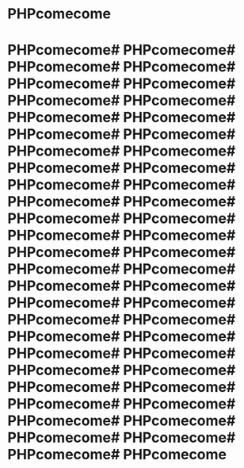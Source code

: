 # PHPcomecome
# PHPcomecome# PHPcomecome# PHPcomecome# PHPcomecome# PHPcomecome# PHPcomecome# PHPcomecome# PHPcomecome# PHPcomecome# PHPcomecome# PHPcomecome# PHPcomecome# PHPcomecome# PHPcomecome# PHPcomecome# PHPcomecome# PHPcomecome# PHPcomecome# PHPcomecome# PHPcomecome# PHPcomecome# PHPcomecome# PHPcomecome# PHPcomecome# PHPcomecome# PHPcomecome# PHPcomecome# PHPcomecome# PHPcomecome# PHPcomecome# PHPcomecome# PHPcomecome# PHPcomecome# PHPcomecome# PHPcomecome# PHPcomecome# PHPcomecome# PHPcomecome# PHPcomecome# PHPcomecome# PHPcomecome# PHPcomecome# PHPcomecome# PHPcomecome# PHPcomecome# PHPcomecome# PHPcomecome# PHPcomecome# PHPcomecome# PHPcomecome
